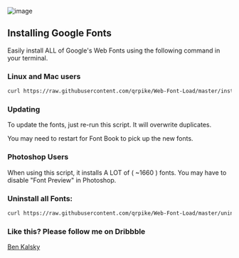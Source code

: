 
![image](splash.png)


## Installing Google Fonts

Easily install ALL of Google's Web Fonts using the following command in your terminal.

### Linux and Mac users

```bash
curl https://raw.githubusercontent.com/qrpike/Web-Font-Load/master/install.sh | bash
```

### Updating

To update the fonts, just re-run this script. It will overwrite duplicates.

You may need to restart for Font Book to pick up the new fonts.

### Photoshop Users

When using this script, it installs A LOT of ( ~1660 ) fonts. You may have to disable "Font Preview" in Photoshop.

### Uninstall all Fonts:

``` bash
curl https://raw.githubusercontent.com/qrpike/Web-Font-Load/master/uninstall.sh | bash
```

### Like this? Please follow me on Dribbble

[Ben Kalsky](https://dribbble.com/benkalsky)
